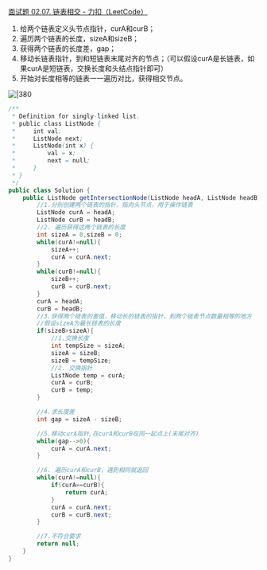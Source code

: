 [面试题 02.07. 链表相交 - 力扣（LeetCode）](https://leetcode.cn/problems/intersection-of-two-linked-lists-lcci/description/)

1. 给两个链表定义头节点指针，curA和curB；
2. 遍历两个链表的长度，sizeA和sizeB；
3. 获得两个链表的长度差，gap；
4. 移动长链表指针，到和短链表末尾对齐的节点；（可以假设curA是长链表，如果curA是短链表，交换长度和头结点指针即可）
5. 开始对长度相等的链表一一遍历对比，获得相交节点。

![|380](https://my-obsidian-image.oss-cn-guangzhou.aliyuncs.com/2024/04/941b72affd53871a15fbcae4f56914d3.png)


```java
/**
 * Definition for singly-linked list.
 * public class ListNode {
 *     int val;
 *     ListNode next;
 *     ListNode(int x) {
 *         val = x;
 *         next = null;
 *     }
 * }
 */
public class Solution {
    public ListNode getIntersectionNode(ListNode headA, ListNode headB) {
        //1.分别创建两个链表的指针，指向头节点，用于操作链表
        ListNode curA = headA;
        ListNode curB = headB;
        //2. 遍历获得这两个链表的长度
        int sizeA = 0,sizeB = 0;
        while(curA!=null){
            sizeA++;
            curA = curA.next;
        }
        while(curB!=null){
            sizeB++;
            curB = curB.next;
        }
        curA = headA;
        curB = headB;
        //3.获得两个链表的差值，移动长的链表的指针，到两个链表节点数量相等的地方
        //假设sizeA为最长链表的长度
        if(sizeB>sizeA){
            //1.交换长度
            int tempSize = sizeA;
            sizeA = sizeB;
            sizeB = tempSize;
            //2. 交换指针
            ListNode temp = curA;
            curA = curB;
            curB = temp;
        }

        //4.求长度差
        int gap = sizeA - sizeB;

        //5.移动curA指针,在curA和curB在同一起点上(末尾对齐)
        while(gap-->0){
            curA = curA.next;
        }

        //6. 遍历curA和curB，遇到相同就返回
        while(curA!=null){
            if(curA==curB){
                return curA;
            }
            curA = curA.next;
            curB = curB.next;
        }

        //7.不符合要求
        return null;
    }
}
```